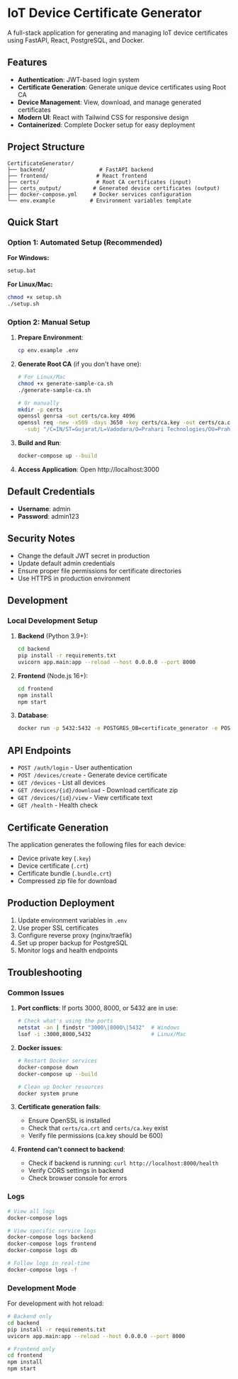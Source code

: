 # IoT Device Certificate Generator

A full-stack application for generating and managing IoT device certificates using FastAPI, React, PostgreSQL, and Docker.

## Features

- **Authentication**: JWT-based login system
- **Certificate Generation**: Generate unique device certificates using Root CA
- **Device Management**: View, download, and manage generated certificates
- **Modern UI**: React with Tailwind CSS for responsive design
- **Containerized**: Complete Docker setup for easy deployment

## Project Structure

```
CertificateGenerator/
├── backend/                 # FastAPI backend
├── frontend/               # React frontend
├── certs/                  # Root CA certificates (input)
├── certs_output/          # Generated device certificates (output)
├── docker-compose.yml     # Docker services configuration
└── env.example           # Environment variables template
```

## Quick Start

### Option 1: Automated Setup (Recommended)

**For Windows:**
```cmd
setup.bat
```

**For Linux/Mac:**
```bash
chmod +x setup.sh
./setup.sh
```

### Option 2: Manual Setup

1. **Prepare Environment**:
   ```bash
   cp env.example .env
   ```

2. **Generate Root CA** (if you don't have one):
   ```bash
   # For Linux/Mac
   chmod +x generate-sample-ca.sh
   ./generate-sample-ca.sh
   
   # Or manually
   mkdir -p certs
   openssl genrsa -out certs/ca.key 4096
   openssl req -new -x509 -days 3650 -key certs/ca.key -out certs/ca.crt \
     -subj "/C=IN/ST=Gujarat/L=Vadodara/O=Prahari Technologies/OU=Prahari Technologies/CN=Prahari Root CA"
   ```

3. **Build and Run**:
   ```bash
   docker-compose up --build
   ```

4. **Access Application**: Open http://localhost:3000

## Default Credentials

- **Username**: admin
- **Password**: admin123

## Security Notes

- Change the default JWT secret in production
- Update default admin credentials
- Ensure proper file permissions for certificate directories
- Use HTTPS in production environment

## Development

### Local Development Setup

1. **Backend** (Python 3.9+):
   ```bash
   cd backend
   pip install -r requirements.txt
   uvicorn app.main:app --reload --host 0.0.0.0 --port 8000
   ```

2. **Frontend** (Node.js 16+):
   ```bash
   cd frontend
   npm install
   npm start
   ```

3. **Database**:
   ```bash
   docker run -p 5432:5432 -e POSTGRES_DB=certificate_generator -e POSTGRES_USER=postgres -e POSTGRES_PASSWORD=postgres postgres:15
   ```

## API Endpoints

- `POST /auth/login` - User authentication
- `POST /devices/create` - Generate device certificate
- `GET /devices` - List all devices
- `GET /devices/{id}/download` - Download certificate zip
- `GET /devices/{id}/view` - View certificate text
- `GET /health` - Health check

## Certificate Generation

The application generates the following files for each device:
- Device private key (`.key`)
- Device certificate (`.crt`)
- Certificate bundle (`.bundle.crt`)
- Compressed zip file for download

## Production Deployment

1. Update environment variables in `.env`
2. Use proper SSL certificates
3. Configure reverse proxy (nginx/traefik)
4. Set up proper backup for PostgreSQL
5. Monitor logs and health endpoints

## Troubleshooting

### Common Issues

1. **Port conflicts**: If ports 3000, 8000, or 5432 are in use:
   ```bash
   # Check what's using the ports
   netstat -an | findstr "3000\|8000\|5432"  # Windows
   lsof -i :3000,8000,5432                   # Linux/Mac
   ```

2. **Docker issues**:
   ```bash
   # Restart Docker services
   docker-compose down
   docker-compose up --build
   
   # Clean up Docker resources
   docker system prune
   ```

3. **Certificate generation fails**:
   - Ensure OpenSSL is installed
   - Check that `certs/ca.crt` and `certs/ca.key` exist
   - Verify file permissions (ca.key should be 600)

4. **Frontend can't connect to backend**:
   - Check if backend is running: `curl http://localhost:8000/health`
   - Verify CORS settings in backend
   - Check browser console for errors

### Logs

```bash
# View all logs
docker-compose logs

# View specific service logs
docker-compose logs backend
docker-compose logs frontend
docker-compose logs db

# Follow logs in real-time
docker-compose logs -f
```

### Development Mode

For development with hot reload:

```bash
# Backend only
cd backend
pip install -r requirements.txt
uvicorn app.main:app --reload --host 0.0.0.0 --port 8000

# Frontend only
cd frontend
npm install
npm start
```
